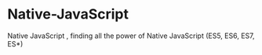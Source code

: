 # Native-JavaScript
Native JavaScript , finding all the power of Native JavaScript (ES5, ES6, ES7, ES*)
